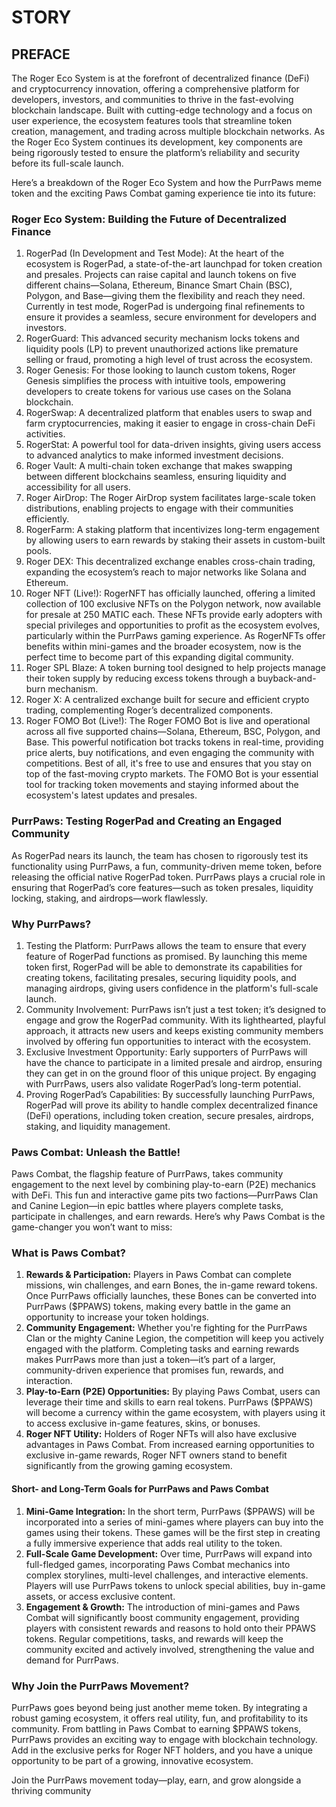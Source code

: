 # STORY

## PREFACE

The Roger Eco System is at the forefront of decentralized finance (DeFi) and cryptocurrency innovation, offering a comprehensive platform for developers, investors, and communities to thrive in the fast-evolving blockchain landscape. Built with cutting-edge technology and a focus on user experience, the ecosystem features tools that streamline token creation, management, and trading across multiple blockchain networks. As the Roger Eco System continues its development, key components are being rigorously tested to ensure the platform’s reliability and security before its full-scale launch.

Here’s a breakdown of the Roger Eco System and how the PurrPaws meme token and the exciting Paws Combat gaming experience tie into its future:

### Roger Eco System: Building the Future of Decentralized Finance

1. RogerPad (In Development and Test Mode): At the heart of the ecosystem is RogerPad, a state-of-the-art launchpad for token creation and presales. Projects can raise capital and launch tokens on five different chains—Solana, Ethereum, Binance Smart Chain (BSC), Polygon, and Base—giving them the flexibility and reach they need. Currently in test mode, RogerPad is undergoing final refinements to ensure it provides a seamless, secure environment for developers and investors.
2. RogerGuard: This advanced security mechanism locks tokens and liquidity pools (LP) to prevent unauthorized actions like premature selling or fraud, promoting a high level of trust across the ecosystem.
3. Roger Genesis: For those looking to launch custom tokens, Roger Genesis simplifies the process with intuitive tools, empowering developers to create tokens for various use cases on the Solana blockchain.
4. RogerSwap: A decentralized platform that enables users to swap and farm cryptocurrencies, making it easier to engage in cross-chain DeFi activities.
5. RogerStat: A powerful tool for data-driven insights, giving users access to advanced analytics to make informed investment decisions.
6. Roger Vault: A multi-chain token exchange that makes swapping between different blockchains seamless, ensuring liquidity and accessibility for all users.
7. Roger AirDrop: The Roger AirDrop system facilitates large-scale token distributions, enabling projects to engage with their communities efficiently.
8. RogerFarm: A staking platform that incentivizes long-term engagement by allowing users to earn rewards by staking their assets in custom-built pools.
9. Roger DEX: This decentralized exchange enables cross-chain trading, expanding the ecosystem’s reach to major networks like Solana and Ethereum.
10. Roger NFT (Live!): RogerNFT has officially launched, offering a limited collection of 100 exclusive NFTs on the Polygon network, now available for presale at 250 MATIC each. These NFTs provide early adopters with special privileges and opportunities to profit as the ecosystem evolves, particularly within the PurrPaws gaming experience. As RogerNFTs offer benefits within mini-games and the broader ecosystem, now is the perfect time to become part of this expanding digital community.
11. Roger SPL Blaze: A token burning tool designed to help projects manage their token supply by reducing excess tokens through a buyback-and-burn mechanism.
12. Roger X: A centralized exchange built for secure and efficient crypto trading, complementing Roger’s decentralized components.
13. Roger FOMO Bot (Live!): The Roger FOMO Bot is live and operational across all five supported chains—Solana, Ethereum, BSC, Polygon, and Base. This powerful notification bot tracks tokens in real-time, providing price alerts, buy notifications, and even engaging the community with competitions. Best of all, it's free to use and ensures that you stay on top of the fast-moving crypto markets. The FOMO Bot is your essential tool for tracking token movements and staying informed about the ecosystem's latest updates and presales.

### PurrPaws: Testing RogerPad and Creating an Engaged Community

As RogerPad nears its launch, the team has chosen to rigorously test its functionality using PurrPaws, a fun, community-driven meme token, before releasing the official native RogerPad token. PurrPaws plays a crucial role in ensuring that RogerPad’s core features—such as token presales, liquidity locking, staking, and airdrops—work flawlessly.

### Why PurrPaws?

1. Testing the Platform: PurrPaws allows the team to ensure that every feature of RogerPad functions as promised. By launching this meme token first, RogerPad will be able to demonstrate its capabilities for creating tokens, facilitating presales, securing liquidity pools, and managing airdrops, giving users confidence in the platform's full-scale launch.
2. Community Involvement: PurrPaws isn’t just a test token; it’s designed to engage and grow the RogerPad community. With its lighthearted, playful approach, it attracts new users and keeps existing community members involved by offering fun opportunities to interact with the ecosystem.
3. Exclusive Investment Opportunity: Early supporters of PurrPaws will have the chance to participate in a limited presale and airdrop, ensuring they can get in on the ground floor of this unique project. By engaging with PurrPaws, users also validate RogerPad’s long-term potential.
4. Proving RogerPad’s Capabilities: By successfully launching PurrPaws, RogerPad will prove its ability to handle complex decentralized finance (DeFi) operations, including token creation, secure presales, airdrops, staking, and liquidity management.

### Paws Combat: Unleash the Battle!

Paws Combat, the flagship feature of PurrPaws, takes community engagement to the next level by combining play-to-earn (P2E) mechanics with DeFi. This fun and interactive game pits two factions—PurrPaws Clan and Canine Legion—in epic battles where players complete tasks, participate in challenges, and earn rewards. Here’s why Paws Combat is the game-changer you won’t want to miss:

### What is Paws Combat?

1. **Rewards & Participation:** Players in Paws Combat can complete missions, win challenges, and earn Bones, the in-game reward tokens. Once PurrPaws officially launches, these Bones can be converted into PurrPaws ($PPAWS) tokens, making every battle in the game an opportunity to increase your token holdings.
2. **Community Engagement:** Whether you're fighting for the PurrPaws Clan or the mighty Canine Legion, the competition will keep you actively engaged with the platform. Completing tasks and earning rewards makes PurrPaws more than just a token—it’s part of a larger, community-driven experience that promises fun, rewards, and interaction.
3. **Play-to-Earn (P2E) Opportunities:** By playing Paws Combat, users can leverage their time and skills to earn real tokens. PurrPaws ($PPAWS) will become a currency within the game ecosystem, with players using it to access exclusive in-game features, skins, or bonuses.
4. **Roger NFT Utility:** Holders of Roger NFTs will also have exclusive advantages in Paws Combat. From increased earning opportunities to exclusive in-game rewards, Roger NFT owners stand to benefit significantly from the growing gaming ecosystem.

#### Short- and Long-Term Goals for PurrPaws and Paws Combat

1. **Mini-Game Integration:** In the short term, PurrPaws ($PPAWS) will be incorporated into a series of mini-games where players can buy into the games using their tokens. These games will be the first step in creating a fully immersive experience that adds real utility to the token.
2. **Full-Scale Game Development:** Over time, PurrPaws will expand into full-fledged games, incorporating Paws Combat mechanics into complex storylines, multi-level challenges, and interactive elements. Players will use PurrPaws tokens to unlock special abilities, buy in-game assets, or access exclusive content.
3. **Engagement & Growth:** The introduction of mini-games and Paws Combat will significantly boost community engagement, providing players with consistent rewards and reasons to hold onto their PPAWS tokens. Regular competitions, tasks, and rewards will keep the community excited and actively involved, strengthening the value and demand for PurrPaws.

### Why Join the PurrPaws Movement?

PurrPaws goes beyond being just another meme token. By integrating a robust gaming ecosystem, it offers real utility, fun, and profitability to its community. From battling in Paws Combat to earning $PPAWS tokens, PurrPaws provides an exciting way to engage with blockchain technology. Add in the exclusive perks for Roger NFT holders, and you have a unique opportunity to be part of a growing, innovative ecosystem.

Join the PurrPaws movement today—play, earn, and grow alongside a thriving community
